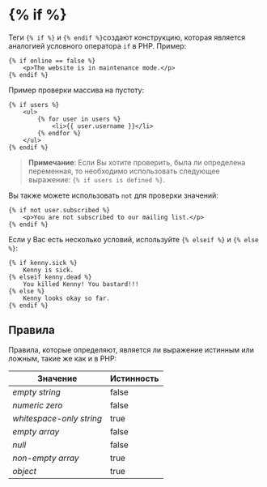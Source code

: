 # {% if %}

Теги `{% if %}` и `{% endif %}`создают конструкцию, которая является аналогией условного оператора `if` в PHP. Пример:

```twig
{% if online == false %}
    <p>The website is in maintenance mode.</p>
{% endif %}
```

Пример проверки массива на пустоту:

```twig
{% if users %}
    <ul>
        {% for user in users %}
            <li>{{ user.username }}</li>
        {% endfor %}
    </ul>
{% endif %}
```

> **Примечание**: Если Вы хотите проверить, была ли определена переменная, то необходимо использовать следующее выражение: `{% if users is defined %}`.

Вы также можете использовать `not` для проверки значений:

```twig
{% if not user.subscribed %}
    <p>You are not subscribed to our mailing list.</p>
{% endif %}
```

Если у Вас есть несколько условий, используйте `{% elseif %}` и `{% else %}`:

```twig
{% if kenny.sick %}
    Kenny is sick.
{% elseif kenny.dead %}
    You killed Kenny! You bastard!!!
{% else %}
    Kenny looks okay so far.
{% endif %}
```

## Правила

Правила, которые определяют, является ли выражение истинным или ложным, такие же как и в PHP:

Значение | Истинность
------------- | -------------
*empty string* | false
*numeric zero* | false
*whitespace-only string* | true
*empty array* | false
*null* | false
*non-empty array* | true
*object* | true
